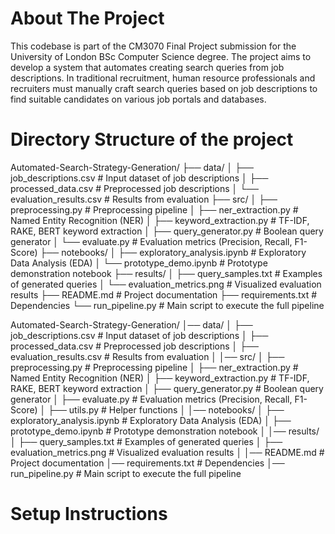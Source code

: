 # About The Project

This codebase is part of the CM3070 Final Project submission for the University of London BSc Computer Science degree. The project aims to develop a system that automates creating search queries from job descriptions. In traditional recruitment, human resource professionals and recruiters must manually craft search queries based on job descriptions to find suitable candidates on various job portals and databases.

# Directory Structure of the project
Automated-Search-Strategy-Generation/
├── data/
│   ├── job_descriptions.csv          # Input dataset of job descriptions
│   ├── processed_data.csv            # Preprocessed job descriptions
│   └── evaluation_results.csv        # Results from evaluation
├── src/
│   ├── preprocessing.py              # Preprocessing pipeline
│   ├── ner_extraction.py             # Named Entity Recognition (NER)
│   ├── keyword_extraction.py         # TF-IDF, RAKE, BERT keyword extraction
│   ├── query_generator.py            # Boolean query generator
│   └── evaluate.py                   # Evaluation metrics (Precision, Recall, F1-Score)
├── notebooks/
│   ├── exploratory_analysis.ipynb    # Exploratory Data Analysis (EDA)
│   └── prototype_demo.ipynb          # Prototype demonstration notebook
├── results/
│   ├── query_samples.txt             # Examples of generated queries
│   └── evaluation_metrics.png        # Visualized evaluation results
├── README.md                         # Project documentation
├── requirements.txt                  # Dependencies
└── run_pipeline.py                   # Main script to execute the full pipeline

Automated-Search-Strategy-Generation/ │── data/ │ ├── job_descriptions.csv # Input dataset of job descriptions │ ├── processed_data.csv # Preprocessed job descriptions │ ├── evaluation_results.csv # Results from evaluation │ │── src/ │ ├── preprocessing.py # Preprocessing pipeline │ ├── ner_extraction.py # Named Entity Recognition (NER) │ ├── keyword_extraction.py # TF-IDF, RAKE, BERT keyword extraction │ ├── query_generator.py # Boolean query generator │ ├── evaluate.py # Evaluation metrics (Precision, Recall, F1-Score) │ ├── utils.py # Helper functions │ │── notebooks/ │ ├── exploratory_analysis.ipynb # Exploratory Data Analysis (EDA) │ ├── prototype_demo.ipynb # Prototype demonstration notebook │ │── results/ │ ├── query_samples.txt # Examples of generated queries │ ├── evaluation_metrics.png # Visualized evaluation results │ │── README.md # Project documentation │── requirements.txt # Dependencies │── run_pipeline.py # Main script to execute the full pipeline


# Setup Instructions


